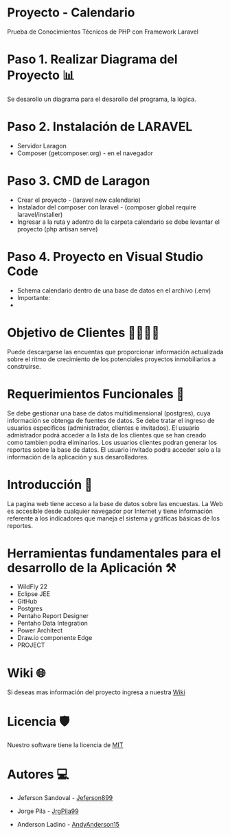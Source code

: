 
# Proyecto - Calendario
Prueba de Conocimientos Técnicos de PHP con Framework Laravel
# Paso 1. Realizar Diagrama del Proyecto 📊
Se desarollo un diagrama para el desarollo del programa, la lógica.
# Paso 2. Instalación de LARAVEL
* Servidor Laragon
* Composer (getcomposer.org) - en el navegador
# Paso 3.  CMD de Laragon
* Crear el proyecto - (laravel new calendario)
* Instalador del composer con laravel - (composer global require laravel/installer)
* Ingresar a la ruta y adentro de la carpeta calendario se debe levantar el proyecto (php artisan serve)
# Paso 4.  Proyecto en Visual Studio Code
* Schema calendario dentro de una base de datos en el archivo (.env)
* Importante:
* 

# Objetivo de Clientes 👨‍👨‍👦‍👦
Puede descargarse las encuentas que proporcionar información actualizada sobre el ritmo de crecimiento de los potenciales proyectos inmobiliarios a construirse.
# Requerimientos Funcionales 📑
Se debe gestionar una base de datos multidimensional (postgres), cuya información se obtenga de fuentes de datos. Se debe tratar el ingreso de usuarios especificos (administrador, clientes e invitados). El usuario admistrador podrá acceder a la lista de los clientes que se han creado como  tambien podra eliminarlos. Los usuarios clientes podran generar los reportes sobre la base de datos. El usuario invitado podra acceder solo a la información de la aplicación y sus desarolladores.
# Introducción 📃
La pagina web tiene acceso a la base de datos sobre las encuestas. La Web es accesible desde cualquier navegador por Internet y tiene información referente a los indicadores que maneja el sistema y gráficas básicas de los reportes.
# Herramientas fundamentales para el desarrollo de la Aplicación ⚒️
* WildFly 22
* Eclipse JEE
* GitHub
* Postgres
* Pentaho Report Designer
* Pentaho Data Integration
* Power Architect
* Draw.io componente Edge
* PROJECT
# Wiki 🌐
<html>
<body>
  <p>Si deseas mas información del proyecto ingresa a nuestra  <a href="https://github.com/AndyAnderson15/Encuesta-Edificaciones/wiki">Wiki</a></p>
</body>
</html>

# Licencia 🛡️
<p>Nuestro software tiene la licencia de <a href="https://es.wikipedia.org/wiki/Licencia_MIT#:~:text=La%20licencia%20MIT%20es%20una,%2C%20Massachusetts%20Institute%20of%20Technology">MIT</a></p>

# Autores 💻
* <p>Jeferson Sandoval - <a href="https://github.com/Jeferson899">Jeferson899</a></p>
* <p>Jorge Pila - <a href="https://github.com/JrgPila99">JrgPila99</a></p>
* <p>Anderson Ladino - <a href="https://github.com/AndyAnderson15">AndyAnderson15</a></p>


